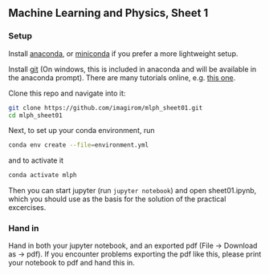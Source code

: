 ## Machine Learning and Physics, Sheet 1

### Setup
Install [anaconda](https://docs.anaconda.com/anaconda/install/index.html),
or [miniconda](https://docs.conda.io/en/latest/miniconda.html) if you prefer a more lightweight setup.

Install [git](https://git-scm.com/book/en/v2/Getting-Started-Installing-Git)
(On windows, this is included in anaconda and will be available in the anaconda prompt). 
There are many tutorials online, e.g. [this one](https://www.notion.so/zarkom/Introduction-to-Git-ac396a0697704709a12b6a0e545db049).

Clone this repo and navigate into it:
```bash
git clone https://github.com/imagirom/mlph_sheet01.git
cd mlph_sheet01
```

Next, to set up your conda environment, run
```bash
conda env create --file=environment.yml
```
and to activate it
```bash
conda activate mlph
```
Then you can start jupyter (run `jupyter notebook`) and open sheet01.ipynb, 
which you should use as the basis for the solution of the practical excercises.


### Hand in
 Hand in both your jupyter notebook, and an exported pdf (File -> Download as -> pdf). 
 If you encounter problems exporting the pdf like this, please print your notebook to pdf and hand this in.